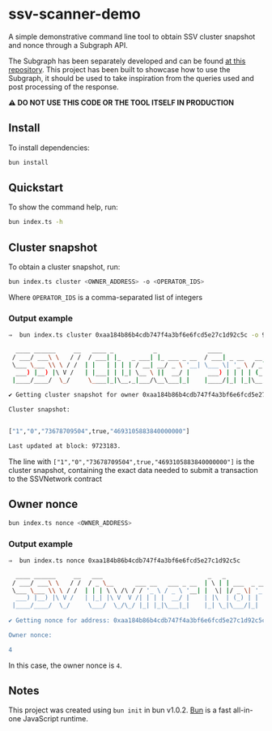 # ssv-scanner-demo

 A simple demonstrative command line tool to obtain SSV cluster snapshot and nonce through a Subgraph API.

 The Subgraph has been separately developed and can be found [at this repository](https://github.com/RaekwonIII/ssv-subgraph). This project has been built to showcase how to use the Subgraph, it should be used to take inspiration from the queries used and post processing of the response.


**⚠️ DO NOT USE THIS CODE OR THE TOOL ITSELF IN PRODUCTION**

## Install

To install dependencies:

```bash
bun install
```
## Quickstart

To show the command help, run:

```bash
bun index.ts -h
```

## Cluster snapshot

To obtain a cluster snapshot, run:

```bash
bun index.ts cluster <OWNER_ADDRESS> -o <OPERATOR_IDS>
```

Where `OPERATOR_IDS` is a comma-separated list of integers

### Output example

```sh
⇒  bun index.ts cluster 0xaa184b86b4cdb747f4a3bf6e6fcd5e27c1d92c5c -o 9,13,19,24

  ____ ______     __   ____ _           _              ____                        _           _   
 / ___/ ___\ \   / /  / ___| |_   _ ___| |_ ___ _ __  / ___| _ __   __ _ _ __  ___| |__   ___ | |_ 
 \___ \___ \\ \ / /  | |   | | | | / __| __/ _ \ '__| \___ \| '_ \ / _` | '_ \/ __| '_ \ / _ \| __|
  ___) |__) |\ V /   | |___| | |_| \__ \ ||  __/ |     ___) | | | | (_| | |_) \__ \ | | | (_) | |_ 
 |____/____/  \_/     \____|_|\__,_|___/\__\___|_|    |____/|_| |_|\__,_| .__/|___/_| |_|\___/ \__|
                                                                        |_|                        
✔ Getting cluster snapshot for owner 0xaa184b86b4cdb747f4a3bf6e6fcd5e27c1d92c5c and operators 9,13,19,24

Cluster snapshot:


["1","0","73678709504",true,"4693105883840000000"]

Last updated at block: 9723183.
```

The line with `["1","0","73678709504",true,"4693105883840000000"]` is the cluster snapshot, containing the exact data needed to submit a transaction to the SSVNetwork contract

## Owner nonce

```sh
bun index.ts nonce <OWNER_ADDRESS>
```

### Output example

```sh
⇒  bun index.ts nonce 0xaa184b86b4cdb747f4a3bf6e6fcd5e27c1d92c5c

  ____ ______     __   ___                             _   _                      
 / ___/ ___\ \   / /  / _ \__      ___ __   ___ _ __  | \ | | ___  _ __   ___ ___ 
 \___ \___ \\ \ / /  | | | \ \ /\ / / '_ \ / _ \ '__| |  \| |/ _ \| '_ \ / __/ _ \
  ___) |__) |\ V /   | |_| |\ V  V /| | | |  __/ |    | |\  | (_) | | | | (_|  __/
 |____/____/  \_/     \___/  \_/\_/ |_| |_|\___|_|    |_| \_|\___/|_| |_|\___\___|
                                                                                  
✔ Getting nonce for address: 0xaa184b86b4cdb747f4a3bf6e6fcd5e27c1d92c5c

Owner nonce:

4
```

In this case, the owner nonce is `4`.

## Notes

This project was created using `bun init` in bun v1.0.2. [Bun](https://bun.sh) is a fast all-in-one JavaScript runtime.
